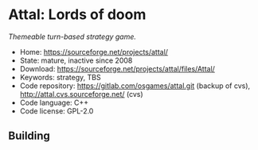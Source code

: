 # Attal: Lords of doom

_Themeable turn-based strategy game._

- Home: https://sourceforge.net/projects/attal/
- State: mature, inactive since 2008
- Download: https://sourceforge.net/projects/attal/files/Attal/
- Keywords: strategy, TBS
- Code repository: https://gitlab.com/osgames/attal.git (backup of cvs), http://attal.cvs.sourceforge.net/ (cvs)
- Code language: C++
- Code license: GPL-2.0

## Building

